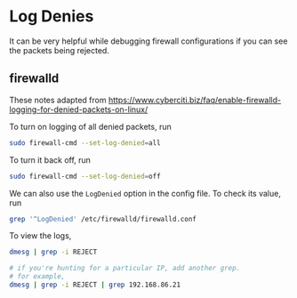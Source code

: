 # Log Denies

It can be very helpful while debugging firewall configurations if you can see the packets being rejected.

## firewalld

These notes adapted from <https://www.cyberciti.biz/faq/enable-firewalld-logging-for-denied-packets-on-linux/>

To turn on logging of all denied packets, run

```bash
sudo firewall-cmd --set-log-denied=all
```

To turn it back off, run

```bash
sudo firewall-cmd --set-log-denied=off
```

We can also use the `LogDenied` option in the config file. To check its value, run

```bash
grep '^LogDenied' /etc/firewalld/firewalld.conf
```

To view the logs,

```bash
dmesg | grep -i REJECT

# if you're hunting for a particular IP, add another grep.
# for example,
dmesg | grep -i REJECT | grep 192.168.86.21
```
